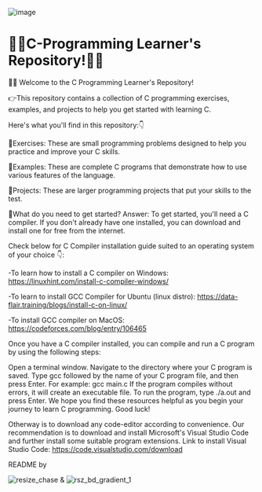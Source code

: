 ![image](https://user-images.githubusercontent.com/103309340/210171054-12411cdc-776e-40af-bb96-0fb64816de2a.png)

# 👨‍💻C-Programming Learner's Repository!👨‍💻

👋🏻 Welcome to the C Programming Learner's Repository!

👉This repository contains a collection of C programming exercises, examples, and projects to help you get started with learning C.

Here's what you'll find in this repository:👇

📑Exercises: These are small programming problems designed to help you practice and improve your C skills.

📌Examples: These are complete C programs that demonstrate how to use various features of the language.

📓Projects: These are larger programming projects that put your skills to the test.

🤔What do you need to get started?
Answer: To get started, you'll need a C compiler. If you don't already have one installed, you can download and install one for free from the internet.

Check below for C Compiler installation guide suited to an operating system of your choice 👇: 

-To learn how to install a C compiler on Windows: https://linuxhint.com/install-c-compiler-windows/

-To learn to install GCC Compiler for Ubuntu (linux distro): https://data-flair.training/blogs/install-c-on-linux/

-To install GCC compiler on MacOS: https://codeforces.com/blog/entry/106465


Once you have a C compiler installed, you can compile and run a C program by using the following steps:

Open a terminal window.
Navigate to the directory where your C program is saved.
Type gcc followed by the name of your C program file, and then press Enter. For example: gcc main.c
If the program compiles without errors, it will create an executable file.
To run the program, type ./a.out and press Enter.
We hope you find these resources helpful as you begin your journey to learn C programming. Good luck!

Otherway is to download any code-editor according to convenience.
Our recommendation is to download and install Microsoft's Visual Studio Code and further install some suitable program extensions. 
Link to install Visual Studio Code: https://code.visualstudio.com/download

README by

![resize_chase](https://user-images.githubusercontent.com/103309340/210171780-3867f9c6-a0d5-40bc-9d3a-ac3420aab9a7.jpg) & ![rsz_bd_gradient_1](https://user-images.githubusercontent.com/103309340/210171858-e62a5bd3-0ede-4314-8436-3c539a8a3434.jpg)





